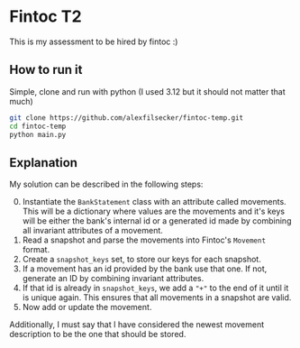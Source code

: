 # Fintoc T2

This is my assessment to be hired by fintoc :)

## How to run it

Simple, clone and run with python (I used 3.12 but it should not matter that much)

```bash
git clone https://github.com/alexfilsecker/fintoc-temp.git
cd fintoc-temp
python main.py
```

## Explanation

My solution can be described in the following steps:

0. Instantiate the `BankStatement` class with an attribute called movements. This will be a dictionary where values are the movements and it's keys will be either the bank's internal id or a generated id made by combining all invariant attributes of a movement.
1. Read a snapshot and parse the movements into Fintoc's `Movement` format.
2. Create a `snapshot_keys` set, to store our keys for each snapshot.
3. If a movement has an id provided by the bank use that one. If not, generate an ID by combining invariant attributes.
4. If that id is already in `snapshot_keys`, we add a `"+"` to the end of it until it is unique again. This ensures that all movements in a snapshot are valid.
5. Now add or update the movement.

Additionally, I must say that I have considered the newest movement description to be the one that should be stored.
